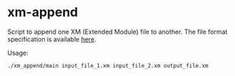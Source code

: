 # xm-append

Script to append one XM (Extended Module) file to another. The file format specification is available [here](https://github.com/milkytracker/MilkyTracker/blob/master/resources/reference/xm-form.txt).

Usage:
```bash
./xm_append/main input_file_1.xm input_file_2.xm output_file.xm
```
